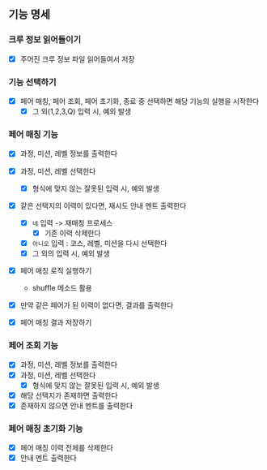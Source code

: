 ## 기능 명세

### 크루 정보 읽어들이기
- [X] 주어진 크루 정보 파일 읽어들여서 저장

### 기능 선택하기
- [X] 페어 매칭, 페어 조회, 페어 초기화, 종료 중 선택하면 해당 기능의 실행을 시작한다
    - [X] 그 외(1,2,3,Q) 입력 시, 예외 발생

### 페어 매칭 기능
- [X] 과정, 미션, 레벨 정보를 출력한다 
- [X] 과정, 미션, 레벨 선택한다
    - [X] 형식에 맞지 않는 잘못된 입력 시, 예외 발생
    
- [X] 같은 선택지의 이력이 있다면, 재시도 안내 멘트 출력한다
    - [X] `네` 입력 -> 재매칭 프로세스
        - [X] 기존 이력 삭제한다
    - [X] `아니오` 입력 : 코스, 레벨, 미션을 다시 선택한다
    - [X] 그 외의 입력 시, 예외 발생
    
- [X] 페어 매칭 로직 실행하기
    - shuffle 메소드 활용
    
- [X] 만약 같은 페어가 된 이력이 없다면, 결과를 출력한다 
- [X] 페어 매칭 결과 저장하기
    
### 페어 조회 기능
- [X] 과정, 미션, 레벨 정보를 출력한다 
- [X] 과정, 미션, 레벨 선택한다
    - [X] 형식에 맞지 않는 잘못된 입력 시, 예외 발생
- [X] 해당 선택지가 존재하면 출력한다
- [X] 존재하지 않으면 안내 멘트를 출력한다

### 페어 매칭 초기화 기능

- [X] 페어 매칭 이력 전체를 삭제한다
- [X] 안내 멘트 출력한다